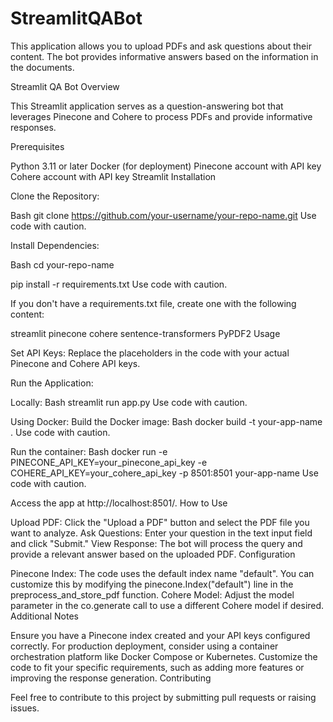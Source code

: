 # StreamlitQABot
This application allows you to upload PDFs and ask questions about their content. The bot provides informative answers based on the information in the documents.

Streamlit QA Bot
Overview

This Streamlit application serves as a question-answering bot that leverages Pinecone and Cohere to process PDFs and provide informative responses.

Prerequisites

Python 3.11 or later
Docker (for deployment)
Pinecone account with API key
Cohere account with API key
Streamlit
Installation

Clone the Repository:

Bash
git clone https://github.com/your-username/your-repo-name.git
Use code with caution.

Install Dependencies:

Bash
cd your-repo-name   

pip install -r requirements.txt
Use code with caution.

If you don't have a requirements.txt file, create one with the following content:

streamlit
pinecone
cohere
sentence-transformers
PyPDF2
Usage

Set API Keys:
Replace the placeholders in the code with your actual Pinecone and Cohere API keys.

Run the Application:

Locally:
Bash
streamlit run app.py
Use code with caution.

Using Docker: Build the Docker image:
Bash
docker build -t your-app-name .
Use code with caution.

Run the container:
Bash
docker run -e PINECONE_API_KEY=your_pinecone_api_key -e COHERE_API_KEY=your_cohere_api_key -p 8501:8501 your-app-name
Use code with caution.

Access the app at http://localhost:8501/.
How to Use

Upload PDF: Click the "Upload a PDF" button and select the PDF file you want to analyze.
Ask Questions: Enter your question in the text input field and click "Submit."
View Response: The bot will process the query and provide a relevant answer based on the uploaded PDF.
Configuration

Pinecone Index: The code uses the default index name "default". You can customize this by modifying the pinecone.Index("default") line in the preprocess_and_store_pdf function.
Cohere Model: Adjust the model parameter in the co.generate call to use a different Cohere model if desired.
Additional Notes

Ensure you have a Pinecone index created and your API keys configured correctly.
For production deployment, consider using a container orchestration platform like Docker Compose or Kubernetes.
Customize the code to fit your specific requirements, such as adding more features or improving the response generation.
Contributing

Feel free to contribute to this project by submitting pull requests or raising issues.
